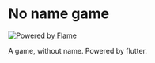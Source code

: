 # No name game
[![Powered by Flame](https://img.shields.io/badge/Powered%20by-%F0%9F%94%A5-orange.svg)](https://flame-engine.org)

A game, without name. Powered by flutter.
